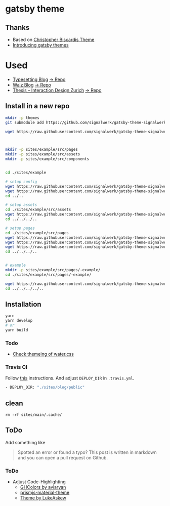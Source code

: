 # gatsby theme


## Thanks
* Based on [Christopher Biscardis Theme](https://github.com/ChristopherBiscardi/gatsby-theme-examples)
* [Introducing gatsby themes](https://github.com/gatsbyjs/gatsby/pull/9517)

# Used
* [Typesetting Blog](https://signalwerk.github.io/typesetting/) [→ Repo](https://github.com/signalwerk/typesetting/)
* [Walz Blog](https://signalwerk.github.io/walz.alexanderboenninger/) [→ Repo](https://github.com/signalwerk/walz.alexanderboenninger/)
* [Thesis – Interaction Design Zurich](https://thesis.logrinto.ch/) [→ Repo](https://github.com/logrinto/IAD2017.thesis)

## Install in a new repo
```sh
mkdir -p themes
git submodule add https://github.com/signalwerk/gatsby-theme-signalwerk.git themes/gatsby-theme-signalwerk

wget https://raw.githubusercontent.com/signalwerk/gatsby-theme-signalwerk/master/__install/package.json



mkdir -p sites/example/src/pages
mkdir -p sites/example/src/assets
mkdir -p sites/example/src/components


cd ./sites/example

# setup config
wget https://raw.githubusercontent.com/signalwerk/gatsby-theme-signalwerk/master/__install/sites/example/package.json
wget https://raw.githubusercontent.com/signalwerk/gatsby-theme-signalwerk/master/__install/sites/example/gatsby-config.js
cd ../..

# setup assets
cd ./sites/example/src/assets
wget https://raw.githubusercontent.com/signalwerk/gatsby-theme-signalwerk/master/__install/sites/example/src/assets/gatsby-icon.png
cd ../../../..

# setup pages
cd ./sites/example/src/pages
wget https://raw.githubusercontent.com/signalwerk/gatsby-theme-signalwerk/master/__install/sites/example/src/pages/404.js
wget https://raw.githubusercontent.com/signalwerk/gatsby-theme-signalwerk/master/__install/sites/example/src/pages/index.js
wget https://raw.githubusercontent.com/signalwerk/gatsby-theme-signalwerk/master/__install/sites/example/src/pages/root.md
cd ../../../..


# example
mkdir -p sites/example/src/pages/-example/
cd ./sites/example/src/pages/-example/

wget https://raw.githubusercontent.com/signalwerk/gatsby-theme-signalwerk/master/__install/sites/example/src/pages/-example/index.md
cd ../../../../..

```


## Installation

```sh
yarn
yarn develop
# or
yarn build
```
### Todo
* [Check themeing of water.css](https://github.com/kognise/water.css)

### Travis CI
Follow [this](https://github.com/signalwerk/travis-ci) instructions. And adjust `DEPLOY_DIR` in `.travis.yml`.

```sh
- DEPLOY_DIR: "./sites/blog/public"
```


## clean
```
rm -rf sites/main/.cache/
```

## ToDo
Add something like
> Spotted an error or found a typo? This post is written in markdown and you can open a pull request on Github.



### ToDo

* Adjust Code-Highlighting
  * [GHColors by aviaryan](https://github.com/PrismJS/prism-themes/blob/master/themes/prism-ghcolors.css)
  * [prismjs-material-theme](https://dutchenkooleg.github.io/prismjs-material-theme/)
  * [Theme by LukeAskew](https://github.com/LukeAskew/prism-github)
